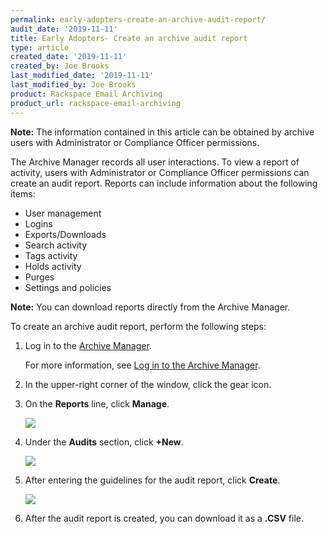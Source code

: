 ```yaml
---
permalink: early-adopters-create-an-archive-audit-report/
audit_date: '2019-11-11'
title: Early Adopters- Create an archive audit report
type: article
created_date: '2019-11-11'
created_by: Joe Brooks
last_modified_date: '2019-11-11'
last_modified_by: Joe Brooks
product: Rackspace Email Archiving
product_url: rackspace-email-archiving
---
```


**Note:** The information contained in this article can be obtained by archive users with Administrator or Compliance Officer permissions.

The Archive Manager records all user interactions. To view a report of activity, users with Administrator or Compliance Officer permissions can create an audit report. Reports can include information about the following items:

-   User management
-   Logins
-   Exports/Downloads
-   Search activity
-   Tags activity
-   Holds activity
-   Purges
-   Settings and policies

**Note:** You can download reports directly from the Archive Manager.

To create an archive audit report, perform the following steps:

1.  Log in to the [Archive Manager](https://cp.rackspace.com/Login.aspx?ReturnUrl=%2f).
    
    For more information, see [Log in to the Archive Manager](/how-to/log-in-to-the-archive-manager).

2.  In the upper-right corner of the window, click the gear icon.

3.  On the **Reports** line, click **Manage**.

    <img src="{% asset_path rackspace-email-archiving/create-an-archive-audit-report/Create-an-archive-audit-report-1.png %}" />

4.  Under the **Audits** section, click **+New**.

    <img src="{% asset_path rackspace-email-archiving/create-an-archive-audit-report/Create-an-archive-audit-report-2.png %}" />

5.  After entering the guidelines for the audit report, click **Create**.

    <img src="{% asset_path rackspace-email-archiving/create-an-archive-audit-report/Create-an-archive-audit-report-3.png %}" />

6.  After the audit report is created, you can download it as a **.CSV** file.
